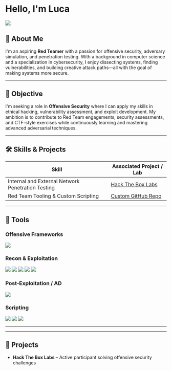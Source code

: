 # Hello, I'm Luca  
<a href="https://www.linkedin.com/in/luca-boffa-829330224"><img src="https://img.shields.io/badge/-LinkedIn-0072b1?&style=for-the-badge&logo=linkedin&logoColor=white" /></a>

## 👋 About Me  
I'm an aspiring **Red Teamer** with a passion for offensive security, adversary simulation, and penetration testing. With a background in computer science and a specialization in cybersecurity, I enjoy dissecting systems, finding vulnerabilities, and building creative attack paths—all with the goal of making systems more secure.

---

## 🎯 Objective  
I'm seeking a role in **Offensive Security** where I can apply my skills in ethical hacking, vulnerability assessment, and exploit development. My ambition is to contribute to Red Team engagements, security assessments, and CTF-style exercises while continuously learning and mastering advanced adversarial techniques.

---

## 🛠️ Skills & Projects

| Skill                                             | Associated Project / Lab       |
|--------------------------------------------------|--------------------------------|
| Internal and External Network Penetration Testing | <a href="https://www.hackthebox.com">Hack The Box Labs</a> |
| Red Team Tooling & Custom Scripting              | <a href="https://github.com">Custom GitHub Repo</a> |

---

## 🧰 Tools

### Offensive Frameworks
<div>
    <img src="https://img.shields.io/badge/-Metasploit-F1680D?&style=for-the-badge&logo=metasploit&logoColor=white" />
</div>

### Recon & Exploitation
<div>
    <img src="https://img.shields.io/badge/-Nmap-4CAF50?&style=for-the-badge&logo=nmap&logoColor=white" />
    <img src="https://img.shields.io/badge/-Nessus-00589C?&style=for-the-badge&logo=tenable&logoColor=white" />
    <img src="https://img.shields.io/badge/-OpenVAS-6BAF5E?&style=for-the-badge&logo=gnupg&logoColor=white" />
    <img src="https://img.shields.io/badge/-Burp_Suite-FF6F00?&style=for-the-badge&logo=burpsuite&logoColor=white" />
    <img src="https://img.shields.io/badge/-Nikto-5C2D91?&style=for-the-badge&logo=nikto&logoColor=white" />
</div>

### Post-Exploitation / AD
<div>
    <img src="https://img.shields.io/badge/-Mimikatz-607D8B?&style=for-the-badge&logo=mimikatz&logoColor=white" />
</div>

### Scripting
<div>
    <img src="https://img.shields.io/badge/-Python-3776AB?&style=for-the-badge&logo=python&logoColor=white" />
    <img src="https://img.shields.io/badge/-Bash-121011?&style=for-the-badge&logo=gnu-bash&logoColor=white" />
    <img src="https://img.shields.io/badge/-PowerShell-5391FE?&style=for-the-badge&logo=powershell&logoColor=white" />
</div>

---
<!--
## 📜 Certifications
<div>
<img src="https://img.shields.io/badge/-eJPT-0A0A0A?&style=for-the-badge&logoColor=white" />
<img src="https://img.shields.io/badge/-TryHackMe_Jr_Penetration_Tester-004880?&style=for-the-badge&logoColor=white" />
<img src="https://img.shields.io/badge/-CompTIA_Security%2B-FF0000?&style=for-the-badge&logo=CompTIA&logoColor=white" />
</div>
-->

---

## 🧪 Projects
- **Hack The Box Labs** – Active participant solving offensive security challenges  
